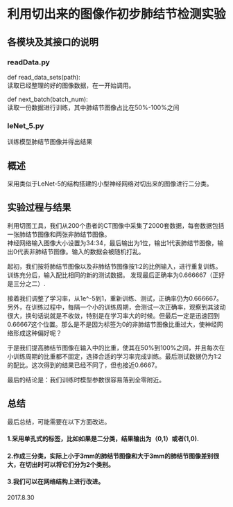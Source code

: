 利用切出来的图像作初步肺结节检测实验
==============================
各模块及其接口的说明
----------------------
### readData.py
def read_data_sets(path):</br>
读取已经整理的好的图像数据，在一开始调用。

def next_batch(batch_num):</br>
读取一份数据进行训练，其中肺结节图像占比在50%-100%之间

### leNet_5.py
训练模型肺结节图像并得出结果

概述
---------------
采用类似于LeNet-5的结构搭建的小型神经网络对切出来的图像进行二分类。

实验过程与结果
---------------

利用切图工具，我们从200个患者的CT图像中采集了2000套数据，每套数据包括一张肺结节图像和两张非肺结节图像。</br>
神经网络输入图像大小设置为34:34，最后输出为1位，输出1代表肺结节图像，输出0代表非肺结节图像。输入的数据会被随机打乱。</br>

起初，我们按将肺结节图像以及非肺结节图像按1:2的比例输入，进行重复训练。训练充分后，输入配比相同的新的测试数据。
发现最后正确率为0.666667（正好是三分之二）.</br>

接着我们调整了学习率，从1e^-5到1，重新训练、测试，正确率仍为0.666667。
另外，在训练过程中，每隔一个小的训练周期，会测试一次正确率，观察到其波动很大，换句话说就是不收敛，特别是在学习率大的时候。但最后一定是迅速回到
0.66667这个位置。那么是不是因为标签为0的非肺结节图像比重过大，使神经网络形成这种偏好呢？

于是我们提高肺结节图像在输入中的比重，使其在50%到100%之间，并且每次在小训练周期的比重都不固定，选择合适的学习率完成训练。最后测试数据仍为1:2的配比。这次得到的结果已经不同了，但也接近0.6667。

最后的结论是：我们训练时模型参数很容易落到全零附近。</br>

总结
-----------------
最后总结，可能需要在以下方面改进。

#### 1.采用单孔式的标签，比如如果是二分类，结果输出为（0,1）或者(1,0).
#### 2.作成三分类，实际上小于3mm的肺结节图像和大于3mm的肺结节图像差别很大，在切出时可以将它们分为2个类别。
#### 3.我们可以在网络结构上进行改进。

2017.8.30



